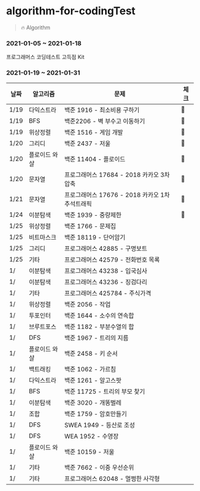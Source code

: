 # algorithm-for-codingTest
> 🔥 Algorithm

### 2021-01-05 ~ 2021-01-18
프로그래머스 코딩테스트 고득점 Kit

### 2021-01-19 ~ 2021-01-31
|날짜|알고리즘|문제|체크|
|------|------|---|---|
|1/19|다익스트라|백준 1916 - 최소비용 구하기|💚|
|1/19|BFS|백준2206 - 벽 부수고 이동하기|💚|
|1/19|위상정렬|백준 1516 - 게임 개발|💚|
|1/20|그리디|백준 2437 - 저울|💚|
|1/20|	플로이드 와샬|백준 11404 - 플로이드|💚|
|1/20|	문자열|프로그래머스 17684 - 2018 카카오 3차 압축|💚|
|1/21|	문자열|프로그래머스 17676 - 2018 카카오 1차 추석트래픽|💚|
|1/24|	이분탐색|백준 1939 - 중량제한|💚|
|1/25|	위상정렬|백준 1766 - 문제집|
|1/25|	비트마스크|백준 18119 - 단어암기|
|1/25|	그리디|프로그래머스 42885 - 구명보트|
|1/25|	기타|프로그래머스 42579 - 전화번호 목록|
|1/|	이분탐색|프로그래머스 43238 - 입국심사|
|1/|	이분탐색|프로그래머스 43236 - 징검다리|
|1/|	기타|프로그래머스 425784 - 주식가격|
|1/| 위상정렬|백준 2056 - 작업|
|1/|	투포인터|백준 1644 - 소수의 연속합|
|1/| 브루트포스|백준 1182 - 부분수열의 합|
|1/|	DFS|백준 1967 - 트리의 지름|
|1/|	플로이드 와샬|백준 2458 - 키 순서|
|1/|	백트래킹|백준 1062 - 가르침|
|1/|	다익스트라|백준 1261 - 알고스팟|
|1/|	BFS|백준 11725 - 트리의 부모 찾기|
|1/|	이분탐색|백준 3020 - 개똥벌레|
|1/|	조합|백준 1759 - 암호만들기|
|1/|	DFS|SWEA 1949 - 등산로 조성|
|1/|	DFS|WEA 1952 - 수영장|
|1/|	플로이드 와샬|백준 10159 - 저울|
|1/|	기타|백준 7662 - 이중 우선순위|
|1/|	기타|프로그래머스 62048 - 멀쩡한 사각형|


